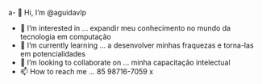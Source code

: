a- 👋 Hi, I’m @aguidavlp
- 👀 I’m interested in ... expandir meu conhecimento no mundo da tecnologia em computação
- 🌱 I’m currently learning ... a desenvolver minhas fraquezas e torna-las em potencialidades
- 💞️ I’m looking to collaborate on ... minha capacitação intelectual
- 📫 How to reach me ... 85 98716-7059
x
<!---
aguidavlp/aguidavlp is a ✨ special ✨ repository because its `README.md` (this file) appears on your GitHub profile.
You can click the Preview link to take a look at your changes.
--->
